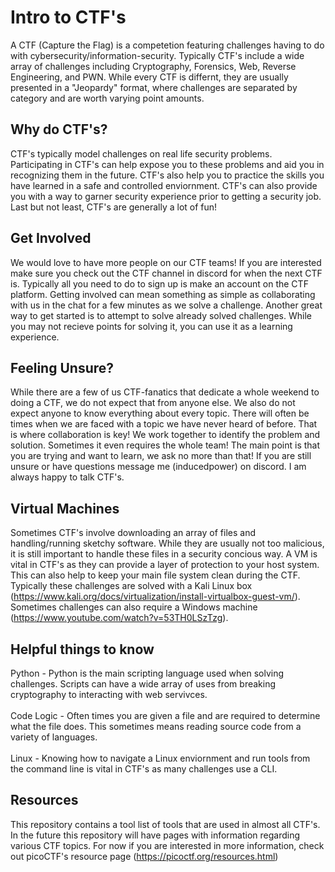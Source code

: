 # Intro to CTF's
A CTF (Capture the Flag) is a competetion featuring challenges having to do with cybersecurity/information-security. Typically CTF's include a wide array of challenges including Cryptography, Forensics, Web, Reverse Engineering, and PWN. While every CTF is differnt, they are usually presented in a "Jeopardy" format, where challenges are separated by category and are worth varying point amounts. </br>
## Why do CTF's?
CTF's typically model challenges on real life security problems. Participating in CTF's can help expose you to these problems and aid you in recognizing them in the future. CTF's also help you to practice the skills you have learned in a safe and controlled enviornment. CTF's can also provide you with a way to garner security experience prior to getting a security job. Last but not least, CTF's are generally a lot of fun! </br>
## Get Involved
We would love to have more people on our CTF teams! If you are interested make sure you check out the CTF channel in discord for when the next CTF is. Typically all you need to do to sign up is make an account on the CTF platform. Getting involved can mean something as simple as collaborating with us in the chat for a few minutes as we solve a challenge. Another great way to get started is to attempt to solve already solved challenges. While you may not recieve points for solving it, you can use it as a learning experience.  </br>
## Feeling Unsure?
While there are a few of us CTF-fanatics that dedicate a whole weekend to doing a CTF, we do not expect that from anyone else. We also do not expect anyone to know everything about every topic. There will often be times when we are faced with a topic we have never heard of before. That is where collaboration is key! We work together to identify the problem and solution. Sometimes it even requires the whole team! The main point is that you are trying and want to learn, we ask no more than that! If you are still unsure or have questions message me (inducedpower) on discord. I am always happy to talk CTF's.
## Virtual Machines
Sometimes CTF's involve downloading an array of files and handling/running sketchy software. While they are usually not too malicious, it is still important to handle these files in a security concious way. A VM is vital in CTF's as they can provide a layer of protection to your host system. This can also help to keep your main file system clean during the CTF. Typically these challenges are solved with a Kali Linux box (https://www.kali.org/docs/virtualization/install-virtualbox-guest-vm/). Sometimes challenges can also require a Windows machine (https://www.youtube.com/watch?v=53TH0LSzTzg). </br>
## Helpful things to know
Python - Python is the main scripting language used when solving challenges. Scripts can have a wide array of uses from breaking cryptography to interacting with web servivces. </br>
</br>
Code Logic - Often times you are given a file and are required to determine what the file does. This sometimes means reading source code from a variety of languages. </br>
</br>
Linux - Knowing how to navigate a Linux enviornment and run tools from the command line is vital in CTF's as many challenges use a CLI. </br>

## Resources
This repository contains a tool list of tools that are used in almost all CTF's. In the future this repository will have pages with information regarding various CTF topics. For now if you are interested in more information, check out picoCTF's resource page (https://picoctf.org/resources.html) </br>           
